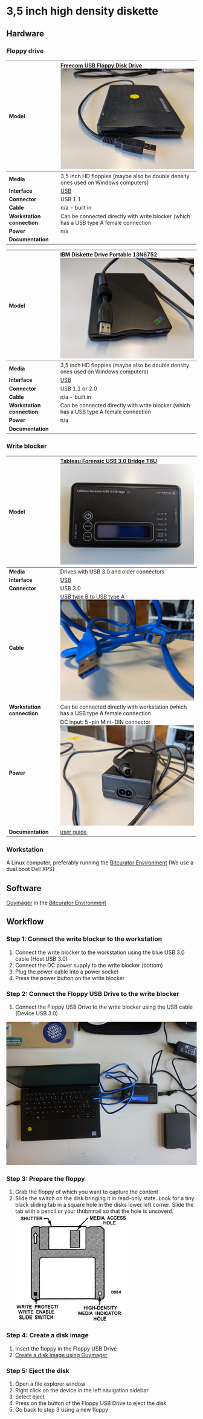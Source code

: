 # 3,5 inch high density diskette

## Hardware

### Floppy drive

|**Model**|[Freecom USB Floppy Disk Drive](https://web.archive.org/web/20040803215730fw_/http://www.freecom.com/ecProduct_detail.asp?ID=1203&nr=22767&prodn=USB+Floppy+Disk+Drive) ![floppy freecom](images/floppy/floppy-freecom.jpg)|
|:--|:--|
|**Media**|3,5 inch HD floppies (maybe also be double density ones used on Windows computers)|
|**Interface**|[USB](https://www.wikidata.org/wiki/Q42378)|
|**Connector**|USB 1.1|
|**Cable**|n/a - built in|
|**Workstation connection**|Can be connected directly with write blocker (which has a USB type A female connection|
|**Power**| n/a |
|**Documentation**| |

|**Model**|IBM Diskette Drive Portable 13N6752 ![floppy freecom](images/floppy/floppy-USB.jpg)|
|:--|:--|
|**Media**|3,5 inch HD floppies (maybe also be double density ones used on Windows computers)|
|**Interface**|[USB](https://www.wikidata.org/wiki/Q42378)|
|**Connector**|USB 1.1 or 2.0|
|**Cable**|n/a - built in|
|**Workstation connection**|Can be connected directly with write blocker (which has a USB type A female connection|
|**Power**| n/a |
|**Documentation**| |

### Write blocker

|**Model**|[Tableau Forensic USB 3.0 Bridge T8U](https://web.archive.org/web/20180409191526/https://www.guidancesoftware.com/tableau/hardware//t8u) ![blocker](images/blocker.jpg)|
|:--|:--|
|**Media**|Drives with USB 3.0 and older connectors|
|**Interface**|[USB](https://www.wikidata.org/wiki/Q42378)|
|**Connector**|USB 3.0|
|**Cable**|[USB type B to USB type A](https://commons.wikimedia.org/wiki/Category:USB_cables?uselang=nl#/media/File:A-B_Usb_Cable.jpg) ![USB](images/USB-3.jpg)|
|**Workstation connection**|Can be connected directly with workstation (which has a USB type A female connection|
|**Power**| DC input: 5-pin Mini-DIN connector ![connector](images/power-5-pin.jpg)|
|**Documentation**| [user guide](https://web.archive.org/web/20230308061552/https://manuals.plus/opentext/t8u-tableau-forensic-usb-bridge-manual)|

### Workstation

A Linux computer, preferably running the [Bitcurator Environment](https://bitcurator.net/) (We use a dual boot Dell XPS)

## Software

[Guymager](https://guymager.sourceforge.io/) in the [Bitcurator Environment](https://bitcurator.net/)

## Workflow

### Step 1: Connect the write blocker to the workstation

1. Connect the write blocker to the workstation using the blue USB 3.0 cable (Host USB 3.0)
2. Connect the DC power supply to the write blocker (bottom)
3. Plug the power cable into a power socket
4. Press the power button on the write blocker

### Step 2: Connect the Floppy USB Drive to the write blocker

1. Connect the Floppy USB Drive to the write blocker using the USB cable (Device USB 3.0)

![setup floppy 3.5 inch HD](images/floppy/setup_HD_floppy.JPG)

### Step 3: Prepare the floppy

1. Grab the floppy of which you want to capture the content
2. Slide the switch on the disk bringing it in read-only state. Look for a tiny black sliding tab in a square hole in the disks lower left corner. Slide the tab with a pencil or your thubmnail so that the hole is uncoverd.
   ![write protection sliding tab](images/floppy/floppy_anatomy.jpg)

### Step 4: Create a disk image

1. Insert the floppy in the Floppy USB Drive
2. [Create a disk image using Guymager](guymager.md)

### Step 5: Eject the disk

1. Open a file explorer window
2. Right click on the device in the left navigation sidebar
3. Select eject
4. Press on the button of the Floppy USB Drive to eject the disk
5. Go back to step 3 using a new floppy
